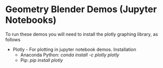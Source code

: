 # Geometry Blender Demos (Jupyter Notebooks)

To run these demos you will need to install the plotly graphing library, as follows

- Plotly - For plotting in jupyter notebook demos. Installation
    - Anaconda Python: *conda install -c plotly plotly*
    - Pip: *pip install plotly*